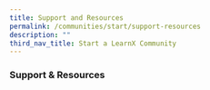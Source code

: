 ```yaml
---
title: Support and Resources
permalink: /communities/start/support-resources
description: ""
third_nav_title: Start a LearnX Community
---
```


### **Support & Resources**